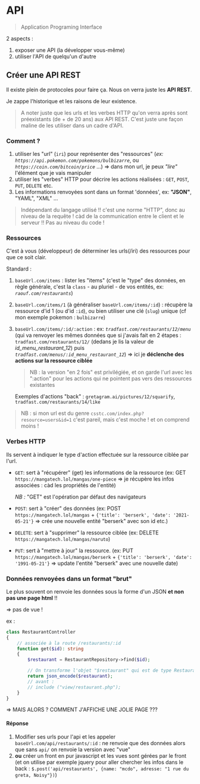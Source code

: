 # API

> Application Programing Interface

2 aspects :

1. exposer une API (la développer vous-même)
1. utiliser l'API de quelqu'un d'autre

## Créer une API **REST**

Il existe plein de protocoles pour faire ça. Nous on verra juste les __API REST__.

Je zappe l'historique et les raisons de leur existence.

> A noter juste que les urls et les verbes HTTP qu'on verra après sont préexistants (de + de 20 ans) aux API REST. C'est juste une façon maline de les utiliser dans un cadre d'API.

### Comment ?

1. utiliser les "url" (`iri`) pour représenter des "ressources" (_ex: `https://api.pokemon.com/pokemons/bulbizarre`_, ou _`https://coin.com/bitcoin/price`_ ...) => dans mon url, je peux _"lire"_ l'élément que je vais manipuler
1. utiliser les "verbes" HTTP pour décrire les actions réalisées : `GET`, `POST`, `PUT`, `DELETE` etc.
1. Les informations renvoyées sont dans un format 'données', ex: **"JSON"**, "YAML", "XML" ...

> Indépendant du langage utilisé !! c'est une norme "HTTP", donc au niveau de la requête ! càd de la communication entre le client et le serveur !! Pas au niveau du code !

### Ressources

C'est à vous (développeur) de déterminer les urls(/iri) des ressources pour que ce soit clair.

Standard :

1. `baseUrl.com/items` : lister les "items" (c'est le "type" des données, en règle générale, c'est la `class` - au pluriel - de vos entités, ex: _`raouf.com/restaurants`_)
2. `baseUrl.com/items/1` (à généraliser `baseUrl.com/items/:id`) : récupère la ressource d'id 1 (ou d'id `:id`), ou bien utiliser une clé (`slug`) unique (cf mon exemple pokemon : `bulbizarre`)
3. `baseUrl.com/items/:id/:action` : ex: _`tradfast.com/restaurants/12/menu`_ (qui va renvoyer les mêmes données que si j'avais fait en 2 étapes : `tradfast.com/restaurants/12/` (dedans je lis la valeur de *id_menu_restaurant_12*) puis  _`tradfast.com/menus/:id_menu_restaurant_12`_) => ici je **déclenche des actions sur la ressource ciblée**
  
    > NB : la version "en 2 fois" est privilégiée, et on garde l'url avec les ":action" pour les actions qui ne pointent pas vers des ressources existantes

    Exemples d'actions "back" : `gretagram.ai/pictures/12/squarify`, `tradfast.com/restaurants/14/like` 

> NB : si mon url est du genre `csstc.com/index.php?resource=users&id=1` c'est pareil, mais c'est moche ! et on comprend moins !

### Verbes HTTP

Ils servent à indiquer le type d'action effectuée sur la ressource ciblée par l'url.

* `GET`: sert à "récupérer" (get) les informations de la ressource (ex: GET `https://mangatech.lol/mangas/one-piece` => je récupère les infos associées : càd les propriétés de l'entité)

  *NB :* "GET" est l'opération par défaut des navigateurs
* `POST`: sert à "créer" des données (ex: POST `https://mangatech.lol/mangas` + `{'title': 'berserk', 'date': '2021-05-21'}` => crée une nouvelle entité "berserk" avec son id etc.)
* `DELETE`: sert à "supprimer" la ressource ciblée (ex: DELETE `https://mangatech.lol/mangas/naruto`)
* `PUT`: sert à "mettre à jour" la ressource. (ex: PUT `https://mangatech.lol/mangas/berserk` + `{'title': 'berserk', 'date': '1991-05-21'}` => update l'entité "berserk" avec une nouvelle date)

### Données renvoyées dans un format "brut"

Le plus souvent on renvoie les données sous la forme d'un JSON **et non pas une page html** !!

=> pas de vue !

ex : 

```php
class RestaurantController
{
    // associée à la route /restaurants/:id
    function get($id): string
    {
        $restaurant = RestaurantRepository->find($id);

        // On transforme l'objet "$restaurant" qui est de type RestaurantModel, en chaîne de caractère json.
        return json_encode($restaurant);
        // avant :
        // include ("view/restaurant.php");
    }
}
```

=> MAIS ALORS ? COMMENT J'AFFICHE UNE JOLIE PAGE ???

#### Réponse

1. Modifier ses urls pour l'api et les appeler `baseUrl.com/api/restaurants/:id` : ne renvoie que des données alors que sans `api/` on renvoie la version avec "vue"
2. **ou** créer un front en pur javascript et les vues sont gérées par le front (et on utilise par exemple jquery pour aller chercher les infos dans le back : `$.post('api/restaurants', {name: "mcdo", adresse: "1 rue du greta, Noisy"})`)